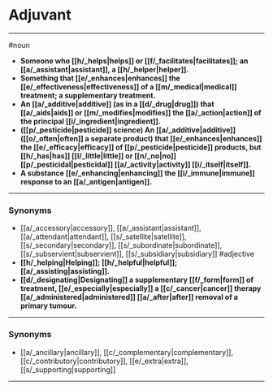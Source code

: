 # Adjuvant
---
#noun
- **Someone who [[h/_helps|helps]] or [[f/_facilitates|facilitates]]; an [[a/_assistant|assistant]], a [[h/_helper|helper]].**
- **Something that [[e/_enhances|enhances]] the [[e/_effectiveness|effectiveness]] of a [[m/_medical|medical]] treatment; a supplementary treatment.**
- **An [[a/_additive|additive]] (as in a [[d/_drug|drug]]) that [[a/_aids|aids]] or [[m/_modifies|modifies]] the [[a/_action|action]] of the principal [[i/_ingredient|ingredient]].**
- **([[p/_pesticide|pesticide]] science) An [[a/_additive|additive]] ([[o/_often|often]] a separate product) that [[e/_enhances|enhances]] the [[e/_efficacy|efficacy]] of [[p/_pesticide|pesticide]] products, but [[h/_has|has]] [[l/_little|little]] or [[n/_no|no]] [[p/_pesticidal|pesticidal]] [[a/_activity|activity]] [[i/_itself|itself]].**
- **A substance [[e/_enhancing|enhancing]] the [[i/_immune|immune]] response to an [[a/_antigen|antigen]].**
---
### Synonyms
- [[a/_accessory|accessory]], [[a/_assistant|assistant]], [[a/_attendant|attendant]], [[s/_satellite|satellite]], [[s/_secondary|secondary]], [[s/_subordinate|subordinate]], [[s/_subservient|subservient]], [[s/_subsidiary|subsidiary]]
#adjective
- **[[h/_helping|Helping]]; [[h/_helpful|helpful]]; [[a/_assisting|assisting]].**
- **[[d/_designating|Designating]] a supplementary [[f/_form|form]] of treatment, [[e/_especially|especially]] a [[c/_cancer|cancer]] therapy [[a/_administered|administered]] [[a/_after|after]] removal of a primary tumour.**
---
### Synonyms
- [[a/_ancillary|ancillary]], [[c/_complementary|complementary]], [[c/_contributory|contributory]], [[e/_extra|extra]], [[s/_supporting|supporting]]
---
